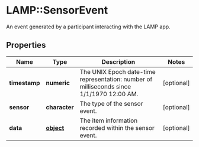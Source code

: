 # LAMP::SensorEvent

An event generated by a participant interacting with the LAMP app.
## Properties
Name | Type | Description | Notes
------------ | ------------- | ------------- | -------------
**timestamp** | **numeric** | The UNIX Epoch date-time representation: number of milliseconds since 1/1/1970 12:00 AM. | [optional] 
**sensor** | **character** | The type of the sensor event. | [optional] 
**data** | [**object**](.md) | The item information recorded within the sensor event. | [optional] 


